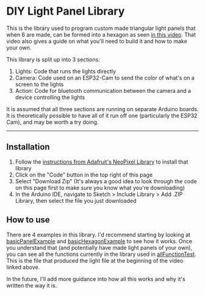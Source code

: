 # DIY Light Panel Library

This is the library used to program custom made triangular light panels that when 6 are made, can be formed into a hexagon as seen [in this video](https://youtu.be/h9Bk7rdjjDE). That video also gives a guide on what you'll need to build it and how to make your own.

This library is split up into 3 sections:

1. Lights: Code that runs the lights directly
2. Camera: Code used on an ESP32-Cam to send the color of what's on a screen to the lights
3. Action: Code for bluetooth communication between the camera and a device controlling the lights

It is assumed that all three sections are running on separate Arduino boards. It is theoretically possible to have all of it run off one (particularly the ESP32 Cam), and may be worth a try doing.

---

## Installation

1. Follow the [instructions from Adafruit's NeoPixel Library](https://github.com/adafruit/Adafruit_NeoPixel#installation) to install that library
1. Click on the "Code" button in the top right of this page
1. Select "Download Zip" (It's always a good idea to look through the code on this page first to make sure you know what you're downloading)
1. In the Arduino IDE, navigate to Sketch > Include Library > Add .ZIP Library, then select the file you just downloaded


## How to use

There are 4 examples in this library. I'd recommend starting by looking at [basicPanelExample](examples/Lights/basicPanelExample) and [basicHexagonExample](examples/Lights/basicHexagonExample) to see how it works. Once you understand that (and potentially have made light panels of your own), you can see all the functions currently in the library used in [allFunctionTest](examples/Lights/allFunctionTest). This is the file that produced the light file at the beginning of the video linked above.

In the future, I'll add more guidance into how all this works and why it's written the way it is.

